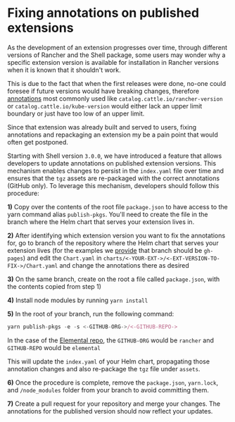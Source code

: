 # Fixing annotations on published extensions

As the development of an extension progresses over time, through different versions of Rancher and the Shell package, some users may wonder why a specific extension version is available for installation in Rancher versions when it is known that it shouldn't work.

This is due to the fact that when the first releases were done, no-one could foresee if future versions would have breaking changes, therefore [annotations](../configuration#configurable-annotations) most commonly used like `catalog.cattle.io/rancher-version` or `catalog.cattle.io/kube-version` would either lack an upper limit boundary or just have too low of an upper limit.

Since that extension was already built and served to users, fixing annotations and repackaging an extension my be a pain point that would often get postponed.

Starting with Shell version `3.0.0`, we have introduced a feature that allows developers to update annotations on published extension versions. This mechanism enables changes to persist in the `index.yaml` file over time and ensures that the `tgz` assets are re-packaged with the correct annotations (GitHub only). To leverage this mechanism, developers should follow this procedure:

**1)** Copy over the contents of the root file `package.json` to have access to the yarn command alias `publish-pkgs`. You'll need to create the file in the branch where the Helm chart that serves your extension lives in.

**2)** After identifying which extension version you want to fix the annotations for, go to branch of the repository where the Helm chart that serves your extension lives (for the examples we [provide](./../extensions-getting-started.md#creating-a-release) that branch should be `gh-pages`) and edit the `Chart.yaml` in `charts/<-YOUR-EXT->/<-EXT-VERSION-TO-FIX->/Chart.yaml` and change the annotations there as desired

**3)** On the same branch, create on the root a file called `package.json`, with the contents copied from step 1)

**4)** Install node modules by running `yarn install`


**5)** In the root of your branch, run the following command:
```js
yarn publish-pkgs -e -s <-GITHUB-ORG->/<-GITHUB-REPO->
```

In the case of the [Elemental repo](https://github.com/rancher/elemental-ui), the `GITHUB-ORG` would be `rancher` and `GITHUB-REPO` would be `elemental`

This will update the `index.yaml` of your Helm chart, propagating those annotation changes and also re-package the `tgz` file under `assets`.

**6)** Once the procedure is complete, remove the `package.json`, `yarn.lock`, and `/node_modules` folder from your branch to avoid committing them.

**7)** Create a pull request for your repository and merge your changes. The annotations for the published version should now reflect your updates.